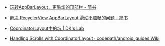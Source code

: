 

- [玩转AppBarLayout，更酷炫的顶部栏 - 简书](http://www.jianshu.com/p/d159f0176576)

- [解决 RecyclerView AppBarLayout 滑动不顺畅的问题 - 简书](http://www.jianshu.com/p/079fc98dd739)

- [CoordinatorLayout中的坑 | DK's Lab](http://dk-exp.com/2016/03/30/CoordinatorLayout/)

- [Handling Scrolls with CoordinatorLayout · codepath/android_guides Wiki](https://github.com/codepath/android_guides/wiki/Handling-Scrolls-with-CoordinatorLayout)